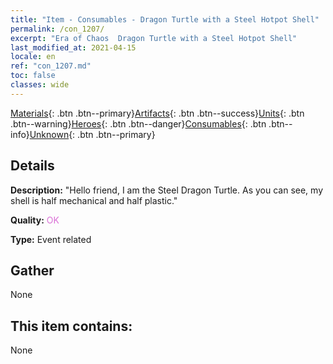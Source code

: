 ```yaml
---
title: "Item - Consumables - Dragon Turtle with a Steel Hotpot Shell"
permalink: /con_1207/
excerpt: "Era of Chaos  Dragon Turtle with a Steel Hotpot Shell"
last_modified_at: 2021-04-15
locale: en
ref: "con_1207.md"
toc: false
classes: wide
---
```

 [Materials](/Items/){: .btn .btn--primary}[Artifacts](/Items/Artifacts/){: .btn .btn--success}[Units](/Items/Units/){: .btn .btn--warning}[Heroes](/Items/Heroes/){: .btn .btn--danger}[Consumables](/Items/Consumables/){: .btn .btn--info}[Unknown](/Items/Unknown/){: .btn .btn--primary}

## Details
 **Description:** \"Hello friend, I am the Steel Dragon Turtle. As you can see, my shell is half mechanical and half plastic.\"

 **Quality:** <span style="color: #DA70D6">OK</span>

 **Type:** Event related

## Gather

  None

## This item contains:

  None

